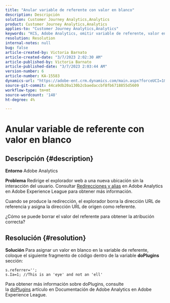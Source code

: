 ```yaml
---
title: "Anular variable de referente con valor en blanco"
description: Descripción
solution: Customer Journey Analytics,Analytics
product: Customer Journey Analytics,Analytics
applies-to: "Customer Journey Analytics,Analytics"
keywords: "KCS, Adobe Analytics, omitir variable de referente, valor en blanco"
resolution: Resolution
internal-notes: null
bug: false
article-created-by: Victoria Barnato
article-created-date: "3/7/2023 2:02:30 AM"
article-published-by: Victoria Barnato
article-published-date: "3/7/2023 2:03:44 AM"
version-number: 6
article-number: KA-15583
dynamics-url: "https://adobe-ent.crm.dynamics.com/main.aspx?forceUCI=1&pagetype=entityrecord&etn=knowledgearticle&id=0060c81c-8cbc-ed11-83ff-6045bd006b3d"
source-git-commit: 44ca9db20a130b2cbaedaccbf8fb6718855d5609
workflow-type: tm+mt
source-wordcount: '148'
ht-degree: 4%

---
```


# Anular variable de referente con valor en blanco

## Descripción {#description}


<b>Entorno</b>
Adobe Analytics

<b>Problema</b>
Redirige el explorador web a una nueva ubicación sin la interacción del usuario. Consultar [Redirecciones y alias](https://experienceleague.adobe.com/docs/analytics/technotes/redirects.html) en Adobe Analytics en Adobe Experience League para obtener más información.

Cuando se produce la redirección, el explorador borra la dirección URL de referencia y asigna la dirección URL de origen como referente.

¿Cómo se puede borrar el valor del referente para obtener la atribución correcta?


## Resolución {#resolution}


<b>Solución</b>
Para asignar un valor en blanco en la variable de referente, coloque el siguiente fragmento de código dentro de la variable <b>doPlugins</b> sección:


```
s.referrer='';
s.Ia=1; //This is an 'eye' and not an 'ell'
```


Para obtener más información sobre doPlugins, consulte la [doPlugins](https://experienceleague.adobe.com/docs/analytics/implementation/vars/functions/doplugins.html "Haga clic en el siguiente enlace: https://docs.adobe.com/content/help/en/analytics/implementation/vars/functions/doplugins.html") artículo en Documentación de Adobe Analytics en Adobe Experience League.


